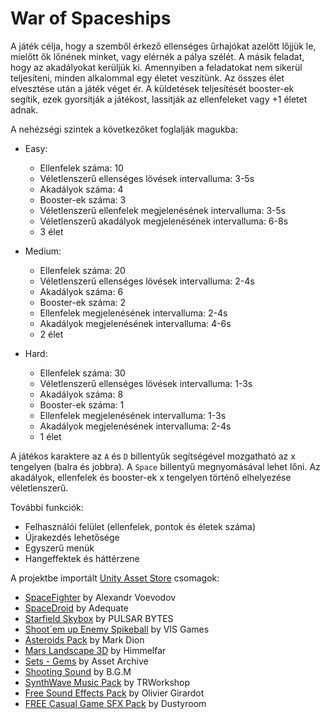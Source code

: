 # War of Spaceships

A játék célja, hogy a szemből érkező ellenséges űrhajókat
azelőtt lőjjük le, mielőtt ők lőnének minket, vagy elérnék
a pálya szélét. A másik feladat, hogy az akadályokat kerüljük ki. Amennyiben a feladatokat nem sikerül
teljesíteni, minden alkalommal egy életet veszítünk. Az összes élet elvesztése után a játék véget ér. A küldetések teljesítését booster-ek segítik, ezek gyorsítják a játékost, lassítják az ellenfeleket vagy +1 életet adnak.

A nehézségi szintek a következőket foglalják magukba:

- Easy:
    - Ellenfelek száma: 10
    - Véletlenszerű ellenséges lövések intervalluma: 3-5s
    - Akadályok száma: 4
    - Booster-ek száma: 3
    - Véletlenszerű ellenfelek megjelenésének intervalluma: 3-5s
    - Véletlenszerű akadályok megjelenésének intervalluma: 6-8s
    - 3 élet

- Medium:
    - Ellenfelek száma: 20
    - Véletlenszerű ellenséges lövések intervalluma: 2-4s
    - Akadályok száma: 6
    - Booster-ek száma: 2
    - Ellenfelek megjelenésének intervalluma: 2-4s
    - Akadályok megjelenésének intervalluma: 4-6s
    - 2 élet

- Hard:
    - Ellenfelek száma: 30
    - Véletlenszerű ellenséges lövések intervalluma: 1-3s
    - Akadályok száma: 8
    - Booster-ek száma: 1
    - Ellenfelek megjelenésének intervalluma: 1-3s
    - Akadályok megjelenésének intervalluma: 2-4s
    - 1 élet

A játékos karaktere az `A` és `D` billentyűk segítségével mozgatható az x tengelyen (balra és jobbra). A `Space` billentyű megnyomásával lehet lőni.
Az akadályok, ellenfelek és booster-ek x tengelyen
történő elhelyezése véletlenszerű.

További funkciók:
- Felhasználói felület (ellenfelek, pontok és életek száma)
- Újrakezdés lehetősége
- Egyszerű menük
- Hangeffektek és háttérzene

A projektbe importált [Unity Asset Store](https://assetstore.unity.com/) csomagok:

- [SpaceFighter](https://assetstore.unity.com/packages/3d/vehicles/space/spacefighter-87056) by Alexandr Voevodov
- [SpaceDroid](https://assetstore.unity.com/packages/3d/vehicles/space/space-droid-32200) by Adequate
- [Starfield Skybox](https://assetstore.unity.com/packages/2d/textures-materials/sky/starfield-skybox-92717) by PULSAR BYTES
- [Shoot´em up Enemy Spikeball](https://assetstore.unity.com/packages/3d/vehicles/space/shoot-em-up-enemy-spikeball-116938) by VIS Games
- [Asteroids Pack](https://assetstore.unity.com/packages/3d/environments/asteroids-pack-84988) by Mark Dion
- [Mars Landscape 3D](https://assetstore.unity.com/packages/3d/environments/landscapes/mars-landscape-3d-175814) by Himmelfar
- [Sets - Gems](https://assetstore.unity.com/packages/3d/props/sets-gems-19902) by Asset Archive
- [Shooting Sound](https://assetstore.unity.com/packages/audio/sound-fx/shooting-sound-177096#content) by B.G.M
- [SynthWave Music Pack](https://assetstore.unity.com/packages/audio/music/electronic/synthwave-music-pack-151110) by TRWorkshop
- [Free Sound Effects Pack](https://assetstore.unity.com/packages/audio/sound-fx/free-sound-effects-pack-155776#content) by Olivier Girardot
- [FREE Casual Game SFX Pack](https://assetstore.unity.com/packages/audio/sound-fx/free-casual-game-sfx-pack-54116#description) by Dustyroom
